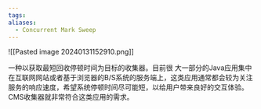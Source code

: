```yaml
---
tags: 
aliases:
  - Concurrent Mark Sweep
---
```


![[Pasted image 20240131152910.png]]

一种以获取最短回收停顿时间为目标的收集器。目前很 大一部分的Java应用集中在互联网网站或者基于浏览器的B/S系统的服务端上，这类应用通常都会较为关注服务的响应速度，希望系统停顿时间尽可能短，以给用户带来良好的交互体验。CMS收集器就非常符合这类应用的需求。

